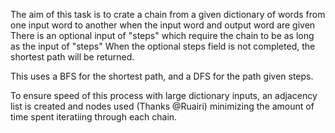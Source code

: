 The aim of this task is to crate a chain from a given dictionary of words from one input word to another when the input word and output word are given
There is an optional input of "steps" which require the chain to be as long as the input of "steps"
When the optional steps field is not completed, the shortest path will be returned.

This uses a BFS for the shortest path, and a DFS for the path given steps.

To ensure speed of this process with large dictionary inputs, an adjacency list is created and nodes used (Thanks @Ruairi) minimizing the amount of time spent iteratiing through each chain.
